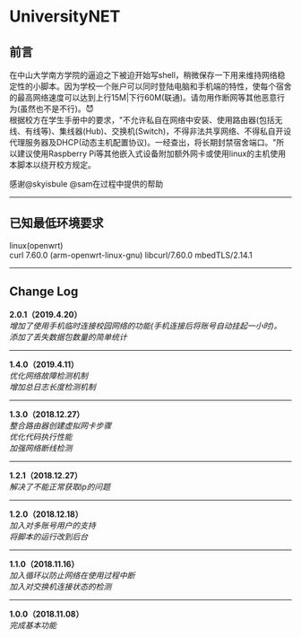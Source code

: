 # UniversityNET


前言
-
在中山大学南方学院的逼迫之下被迫开始写shell，稍微保存一下用来维持网络稳定性的小脚本。因为学校一个账户可以同时登陆电脑和手机端的特性，使每个宿舍的最高网络速度可以达到上行15M|下行60M(联通)。请勿用作断网等其他恶意行为(虽然也不是不行)。:smiling_imp:	
根据校方在学生手册中的要求，"不允许私自在网络中安装、使用路由器(包括无线、有线等)、集线器(Hub)、交换机(Switch)，不得非法共享网络、不得私自开设代理服务器及DHCP(动态主机配置协议)。一经查出，将长期封禁宿舍端口。"所以建议使用Raspberry Pi等其他嵌入式设备附加额外网卡或使用linux的主机使用本脚本以绕开校方规定。  
  
感谢@skyisbule @sam在过程中提供的帮助
___
已知最低环境要求
-
linux(openwrt)  
curl 7.60.0 (arm-openwrt-linux-gnu) libcurl/7.60.0 mbedTLS/2.14.1
___
Change Log
-
**2.0.1（2019.4.20）**  
*增加了使用手机临时连接校园网络的功能(手机连接后将账号自动挂起一小时)。*  
*添加了丢失数据包数量的简单统计*  
___
**1.4.0（2019.4.11）**  
*优化网络故障检测机制*  
*增加总日志长度检测机制*  
___
**1.3.0（2018.12.27）**  
*整合路由器创建虚拟网卡步骤*  
*优化代码执行性能*  
*加强网络断线检测*  
___
**1.2.1（2018.12.27）**  
*解决了不能正常获取ip的问题*
___
**1.2.0（2018.12.18）**  
*加入对多账号用户的支持*  
*将脚本的运行改到后台*  
___
**1.1.0（2018.11.16）**  
*加入循环以防止网络在使用过程中断*  
*加入对交换机连接状态的检测*
___
**1.0.0（2018.11.08）**  
*完成基本功能*
